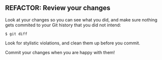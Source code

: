 ## REFACTOR: Review your changes

Look at your changes so you can see what you did, and make sure nothing gets commited to your Git history that you did not intend:

    $ git diff

Look for stylistic violations, and clean them up before you commit.

Commit your changes when you are happy with them!
